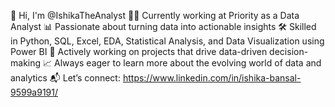 👋 Hi, I'm @IshikaTheAnalyst
👩‍💻 Currently working at Priority as a Data Analyst
📊 Passionate about turning data into actionable insights
🛠️ Skilled in Python, SQL, Excel, EDA, Statistical Analysis, and Data Visualization using Power BI
🚀 Actively working on projects that drive data-driven decision-making
📈 Always eager to learn more about the evolving world of data and analytics
📬 Let’s connect: https://www.linkedin.com/in/ishika-bansal-9599a9191/

<!---
IshikaTheAnalyst/IshikaTheAnalyst is a ✨ special ✨ repository because its `README.md` (this file) appears on your GitHub profile.
You can click the Preview link to take a look at your changes.
--->
